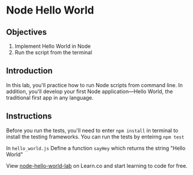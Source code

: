 # Node Hello World

## Objectives

1. Implement Hello World in Node
1. Run the script from the terminal


## Introduction

In this lab, you'll practice how to run Node scripts from command line. In addition, you'll develop your first Node application—Hello World, the traditional first app in any language.

## Instructions

Before you run the tests, you'll need to enter `npm install` in terminal to install the testing frameworks. You can run the tests by enteirng `npm test`

In `hello_world.js` Define a function `sayHey` which returns the string "Hello World"

<p data-visibility='hidden'>View <a href='https://learn.co/lessons/node-hello-world-lab' title='node-hello-world-lab'>node-hello-world-lab</a> on Learn.co and start learning to code for free.</p>

